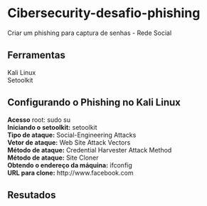# Cibersecurity-desafio-phishing
Criar um phishing para captura de senhas - Rede Social

<h2>Ferramentas</h1>
Kali Linux<br>
Setoolkit<br>

<h2>Configurando o Phishing no Kali Linux</h2>
<b>Acesso</b> root: sudo su<br>
<b>Iniciando o setoolkit:</b> setoolkit<br>
<b>Tipo de ataque:</b> Social-Engineering Attacks<br>
<b>Vetor de ataque:</b> Web Site Attack Vectors<br>
<b>Método de ataque:</b> Credential Harvester Attack Method <br>
<b>Método de ataque:</b> Site Cloner<br>
<b>Obtendo o endereço da máquina:</b> ifconfig<br>
<b>URL para clone:</b> http://www.facebook.com<br>

<h2>Resutados</h2>

